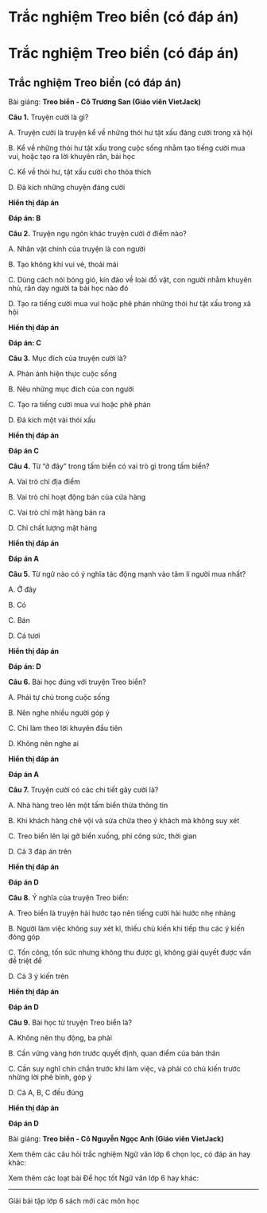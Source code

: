 # Trắc nghiệm Treo biển (có đáp án)

# Trắc nghiệm Treo biển (có đáp án)

## Trắc nghiệm Treo biển (có đáp án)

Bài giảng: **Treo biển - Cô Trương San (Giáo viên VietJack)**

**Câu 1.** Truyện cười là gì?

A. Truyện cười là truyện kể về những thói hư tật xấu đáng cười trong xã hội

B. Kể về những thói hư tật xấu trong cuộc sống nhằm tạo tiếng cười mua vui, hoặc tạo ra lời khuyên răn, bài học

C. Kể về thói hư, tật xấu cười cho thỏa thích

D. Đả kích những chuyện đáng cười

**Hiển thị đáp án**

**Đáp án: B**

**Câu 2.** Truyện ngụ ngôn khác truyện cười ở điểm nào?

A. Nhân vật chính của truyện là con người

B. Tạo không khí vui vẻ, thoải mái

C. Dùng cách nói bóng gió, kín đáo về loài đồ vật, con người nhằm khuyên nhủ, răn dạy người ta bài học nào đó

D. Tạo ra tiếng cười mua vui hoặc phê phán những thói hư tật xấu trong xã hội

**Hiển thị đáp án**

**Đáp án: C**

**Câu 3.** Mục đích của truyện cười là?

A. Phản ánh hiện thực cuộc sống

B. Nêu những mục đích của con người

C. Tạo ra tiếng cười mua vui hoặc phê phán

D. Đả kích một vài thói xấu

**Hiển thị đáp án**

**Đáp án C**

**Câu 4.** Từ “ở đây” trong tấm biển có vai trò gì trong tấm biển?

A. Vai trò chỉ địa điểm

B. Vai trò chỉ hoạt động bán của cửa hàng

C. Vai trò chỉ mặt hàng bán ra

D. Chỉ chất lượng mặt hàng

**Hiển thị đáp án**

**Đáp án A**

**Câu 5.** Từ ngữ nào có ý nghĩa tác động mạnh vào tâm lí người mua nhất?

A. Ở đây

B. Có

C. Bán 

D. Cá tươi

**Hiển thị đáp án**

**Đáp án: D**

**Câu 6.** Bài học đúng với truyện Treo biển?

A. Phải tự chủ trong cuộc sống

B. Nên nghe nhiều người góp ý

C. Chỉ làm theo lời khuyên đầu tiên

D. Không nên nghe ai

**Hiển thị đáp án**

**Đáp án A**

**Câu 7.** Truyện cười có các chi tiết gây cười là?

A. Nhà hàng treo lên một tấm biển thừa thông tin

B. Khi khách hàng chê vội vã sửa chữa theo ý khách mà không suy xét

C. Treo biển lên lại gỡ biển xuống, phí công sức, thời gian

D. Cả 3 đáp án trên

**Hiển thị đáp án**

**Đáp án D**

**Câu 8.** Ý nghĩa của truyện Treo biển:

A. Treo biển là truyện hài hước tạo nên tiếng cười hài hước nhẹ nhàng

B. Người làm việc không suy xét kĩ, thiếu chủ kiến khi tiếp thu các ý kiến đóng góp

C. Tốn công, tốn sức nhưng không thu được gì, không giải quyết được vấn đề triệt để

D. Cả 3 ý kiến trên

**Hiển thị đáp án**

**Đáp án D**

**Câu 9.** Bài học từ truyện Treo biển là?

A. Không nên thụ động, ba phải

B. Cần vững vàng hơn trước quyết định, quan điểm của bản thân

C. Cần suy nghĩ chín chắn trước khi làm việc, và phải có chủ kiến trước những lời phê bình, góp ý

D. Cả A, B, C đều đúng

**Hiển thị đáp án**

**Đáp án D**

Bài giảng: **Treo biển - Cô Nguyễn Ngọc Anh (Giáo viên VietJack)**

Xem thêm các câu hỏi trắc nghiệm Ngữ văn lớp 6 chọn lọc, có đáp án hay khác:

Xem thêm các loạt bài Để học tốt Ngữ văn lớp 6 hay khác:

* * *

Giải bài tập lớp 6 sách mới các môn học
